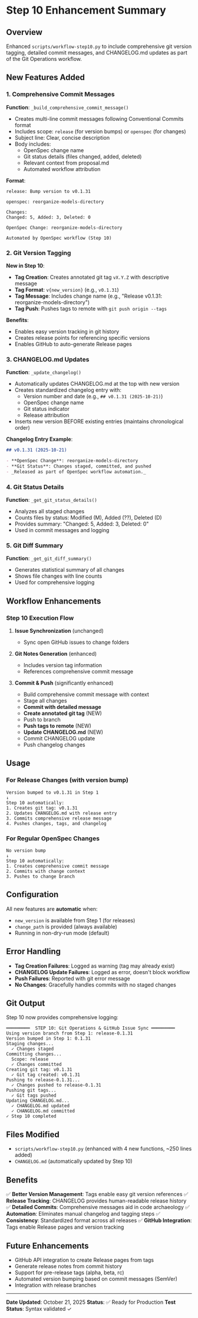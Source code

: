 # Step 10 Enhancement Summary

## Overview
Enhanced `scripts/workflow-step10.py` to include comprehensive git version tagging, detailed commit messages, and CHANGELOG.md updates as part of the Git Operations workflow.

## New Features Added

### 1. Comprehensive Commit Messages
**Function**: `_build_comprehensive_commit_message()`
- Creates multi-line commit messages following Conventional Commits format
- Includes scope: `release` (for version bumps) or `openspec` (for changes)
- Subject line: Clear, concise description
- Body includes:
  - OpenSpec change name
  - Git status details (files changed, added, deleted)
  - Relevant context from proposal.md
  - Automated workflow attribution

**Format**:
```
release: Bump version to v0.1.31

openspec: reorganize-models-directory

Changes:
Changed: 5, Added: 3, Deleted: 0

OpenSpec Change: reorganize-models-directory

Automated by OpenSpec workflow (Step 10)
```

### 2. Git Version Tagging
**New in Step 10**:
- **Tag Creation**: Creates annotated git tag `vX.Y.Z` with descriptive message
- **Tag Format**: `v{new_version}` (e.g., `v0.1.31`)
- **Tag Message**: Includes change name (e.g., "Release v0.1.31: reorganize-models-directory")
- **Tag Push**: Pushes tags to remote with `git push origin --tags`

**Benefits**:
- Enables easy version tracking in git history
- Creates release points for referencing specific versions
- Enables GitHub to auto-generate Release pages

### 3. CHANGELOG.md Updates
**Function**: `_update_changelog()`
- Automatically updates CHANGELOG.md at the top with new version
- Creates standardized changelog entry with:
  - Version number and date (e.g., `## v0.1.31 (2025-10-21)`)
  - OpenSpec change name
  - Git status indicator
  - Release attribution
- Inserts new version BEFORE existing entries (maintains chronological order)

**Changelog Entry Example**:
```markdown
## v0.1.31 (2025-10-21)

- **OpenSpec Change**: reorganize-models-directory
- **Git Status**: Changes staged, committed, and pushed
- _Released as part of OpenSpec workflow automation._
```

### 4. Git Status Details
**Function**: `_get_git_status_details()`
- Analyzes all staged changes
- Counts files by status: Modified (M), Added (??), Deleted (D)
- Provides summary: "Changed: 5, Added: 3, Deleted: 0"
- Used in commit messages and logging

### 5. Git Diff Summary
**Function**: `_get_git_diff_summary()`
- Generates statistical summary of all changes
- Shows file changes with line counts
- Used for comprehensive logging

## Workflow Enhancements

### Step 10 Execution Flow
1. **Issue Synchronization** (unchanged)
   - Sync open GitHub issues to change folders

2. **Git Notes Generation** (enhanced)
   - Includes version tag information
   - References comprehensive commit message

3. **Commit & Push** (significantly enhanced)
   - Build comprehensive commit message with context
   - Stage all changes
   - **Commit with detailed message**
   - **Create annotated git tag** (NEW)
   - Push to branch
   - **Push tags to remote** (NEW)
   - **Update CHANGELOG.md** (NEW)
   - Commit CHANGELOG update
   - Push changelog changes

## Usage

### For Release Changes (with version bump)
```
Version bumped to v0.1.31 in Step 1
↓
Step 10 automatically:
1. Creates git tag: v0.1.31
2. Updates CHANGELOG.md with release entry
3. Commits comprehensive release message
4. Pushes changes, tags, and changelog
```

### For Regular OpenSpec Changes
```
No version bump
↓
Step 10 automatically:
1. Creates comprehensive commit message
2. Commits with change context
3. Pushes to change branch
```

## Configuration

All new features are **automatic** when:
- `new_version` is available from Step 1 (for releases)
- `change_path` is provided (always available)
- Running in non-dry-run mode (default)

## Error Handling

- **Tag Creation Failures**: Logged as warning (tag may already exist)
- **CHANGELOG Update Failures**: Logged as error, doesn't block workflow
- **Push Failures**: Reported with git error message
- **No Changes**: Gracefully handles commits with no staged changes

## Git Output

Step 10 now provides comprehensive logging:
```
═════════  STEP 10: Git Operations & GitHub Issue Sync ═════════
Using version branch from Step 1: release-0.1.31
Version bumped in Step 1: 0.1.31
Staging changes...
  ✓ Changes staged
Committing changes...
  Scope: release
  ✓ Changes committed
Creating git tag: v0.1.31
  ✓ Git tag created: v0.1.31
Pushing to release-0.1.31...
  ✓ Changes pushed to release-0.1.31
Pushing git tags...
  ✓ Git tags pushed
Updating CHANGELOG.md...
  ✓ CHANGELOG.md updated
  ✓ CHANGELOG.md committed
✓ Step 10 completed
```

## Files Modified

- `scripts/workflow-step10.py` (enhanced with 4 new functions, ~250 lines added)
- `CHANGELOG.md` (automatically updated by Step 10)

## Benefits

✅ **Better Version Management**: Tags enable easy git version references
✅ **Release Tracking**: CHANGELOG provides human-readable release history
✅ **Detailed Commits**: Comprehensive messages aid in code archaeology
✅ **Automation**: Eliminates manual changelog and tagging steps
✅ **Consistency**: Standardized format across all releases
✅ **GitHub Integration**: Tags enable Release pages and version tracking

## Future Enhancements

- GitHub API integration to create Release pages from tags
- Generate release notes from commit history
- Support for pre-release tags (alpha, beta, rc)
- Automated version bumping based on commit messages (SemVer)
- Integration with release branches

---

**Date Updated**: October 21, 2025
**Status**: ✅ Ready for Production
**Test Status**: Syntax validated ✓
